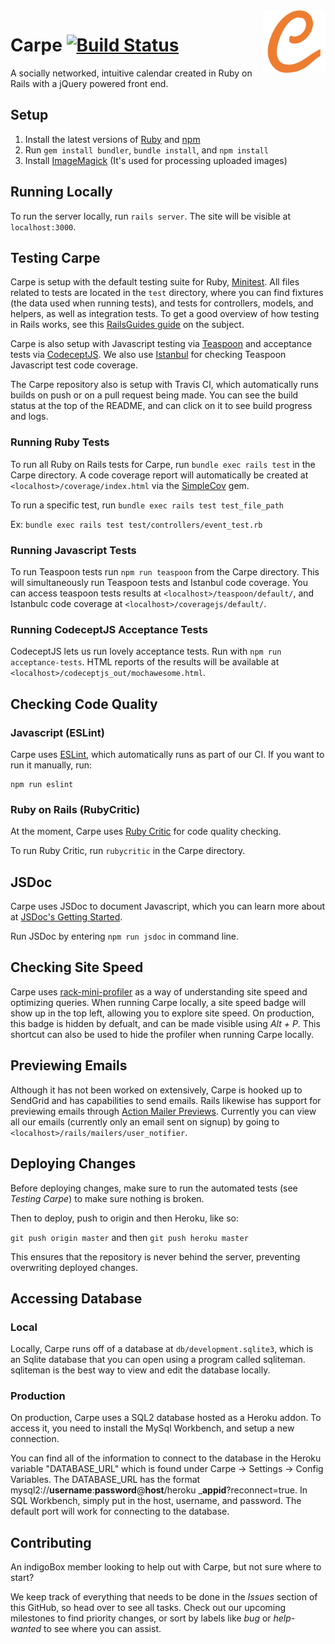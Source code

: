 <img src="app/assets/images/pages/CarpeLetter.png?raw=true" width="100" align="right">

# Carpe [![Build Status](https://travis-ci.com/vkoves/carpe.svg?token=Wt2br9iC8tszQJNifjNG&branch=master)](https://travis-ci.com/vkoves/carpe)

A socially networked, intuitive calendar created in Ruby on Rails with a jQuery powered front end.

## Setup

1) Install the latest versions of [Ruby](https://rvm.io/) and [npm](https://nodejs.org/en/download/)
2) Run `gem install bundler`, `bundle install`, and `npm install`
3) Install [ImageMagick](http://www.imagemagick.org/script/download.php) (It's used for processing uploaded images)

## Running Locally

To run the server locally, run `rails server`. The site will be visible at `localhost:3000`.

## Testing Carpe

Carpe is setup with the default testing suite for Ruby, [Minitest](https://github.com/seattlerb/minitest). All files related to tests are located in the `test` directory, where you can find fixtures (the data used when running tests), and tests for controllers, models, and helpers, as well as integration tests. To get a good overview of how testing in Rails works, see this [RailsGuides guide](http://guides.rubyonrails.org/testing.html) on the subject.

Carpe is also setup with Javascript testing via [Teaspoon](https://github.com/jejacks0n/teaspoon) and acceptance tests via [CodeceptJS](http://codecept.io/). We also use [Istanbul](https://github.com/gotwarlost/istanbul) for checking Teaspoon Javascript test code coverage.

The Carpe repository also is setup with Travis CI, which automatically runs builds on push or on a pull request being made. You can see the build status at the top of the README, and can click on it to see build progress and logs.

### Running Ruby Tests

To run all Ruby on Rails tests for Carpe, run `bundle exec rails test` in the Carpe directory. A code coverage report will automatically be created at `<localhost>/coverage/index.html` via the [SimpleCov](https://github.com/colszowka/simplecov) gem.

To run a specific test, run `bundle exec rails test test_file_path`

Ex: `bundle exec rails test test/controllers/event_test.rb`

### Running Javascript Tests

To run Teaspoon tests run `npm run teaspoon` from the Carpe directory. This will simultaneously run Teaspoon tests and Istanbul code coverage. You can access teaspoon tests results at `<localhost>/teaspoon/default/`, and Istanbulc code coverage at `<localhost>/coveragejs/default/`.

### Running CodeceptJS Acceptance Tests

CodeceptJS lets us run lovely acceptance tests. Run with `npm run acceptance-tests`. HTML reports of the results will be available at `<localhost>/codeceptjs_out/mochawesome.html`.

## Checking Code Quality

### Javascript (ESLint)

Carpe uses [ESLint](https://eslint.org/), which automatically runs as part of our CI. If you want to run it manually, run:

```
npm run eslint
```

### Ruby on Rails (RubyCritic)

At the moment, Carpe uses [Ruby Critic](https://github.com/whitesmith/rubycritic) for code quality checking.

To run Ruby Critic, run `rubycritic` in the Carpe directory.

## JSDoc

Carpe uses JSDoc to document Javascript, which you can learn more about at [JSDoc's Getting Started](http://usejsdoc.org/about-getting-started.html).

Run JSDoc by entering `npm run jsdoc` in command line.

## Checking Site Speed

Carpe uses [rack-mini-profiler](https://github.com/MiniProfiler/rack-mini-profiler) as a way of understanding site speed and optimizing queries. When running Carpe locally, a site speed badge will show up in the top left, allowing you to explore site speed. On production, this badge is hidden by defualt, and can be made visible using *Alt + P*. This shortcut can also be used to hide the profiler when running Carpe locally.

## Previewing Emails

Although it has not been worked on extensively, Carpe is hooked up to SendGrid and has capabilities to send emails. Rails likewise has support for previewing emails through [Action Mailer Previews](https://github.com/rails/rails/blob/master/guides/source/4_1_release_notes.md#action-mailer-previews). Currently you can view all our emails (currently only an email sent on signup) by going to `<localhost>/rails/mailers/user_notifier`.

## Deploying Changes

Before deploying changes, make sure to run the automated tests (see _Testing Carpe_) to make sure nothing is broken.

Then to deploy, push to origin and then Heroku, like so:

``
git push origin master
`` and then
``
git push heroku master
``

This ensures that the repository is never behind the server, preventing overwriting deployed changes.

## Accessing Database

### Local
Locally, Carpe runs off of a database at `db/development.sqlite3`, which is an Sqlite database that you can open using a program called sqliteman. sqliteman is the best way to view and edit the database locally.

### Production
On production, Carpe uses a SQL2 database hosted as a Heroku addon. To access it, you need to install the MySql Workbench, and setup a new connection.

You can find all of the information to connect to the database in the Heroku variable "DATABASE_URL" which is found under Carpe -> Settings -> Config Variables. The DATABASE_URL has the format mysql2://**username**:**password**@**host**/heroku _**appid**?reconnect=true. In SQL Workbench, simply put in the host, username, and password. The default port will work for connecting to the database.

## Contributing

An indigoBox member looking to help out with Carpe, but not sure where to start?

We keep track of everything that needs to be done in the *Issues* section of this GitHub, so head over to see all tasks. Check out our upcoming milestones to find priority changes, or sort by labels like *bug* or *help-wanted* to see where you can assist.
